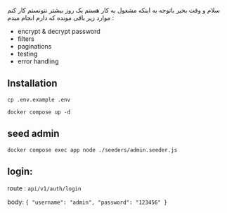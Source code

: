 سلام و وقت بخیر باتوجه به اینکه مشغول به کار هستم یک روز بیشتر نتونستم کار کنم موارد زیر باقی مونده که دارم انجام میدم :
<ul>
  <li> encrypt & decrypt password</li>
  <li> filters </li>
  <li> paginations </li>
  <li> testing </li>
  <li> error handling </li>
</ul>

<h2> Installation </h2>
  
`cp .env.example .env`
  
`docker compose up -d`

<h2> seed admin</h2>

`docker compose exec app node ./seeders/admin.seeder.js`

<h2> login: </h2>

route : `api/v1/auth/login`

body:
`{
  "username": "admin",
  "password": "123456"
}`
